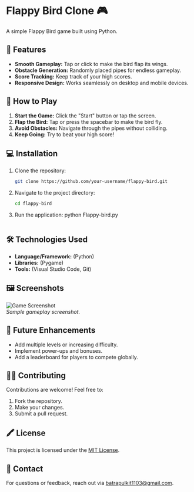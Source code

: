 # Flappy Bird Clone 🎮

A simple Flappy Bird game built using Python.

## 🐧 Features
- **Smooth Gameplay:** Tap or click to make the bird flap its wings.
- **Obstacle Generation:** Randomly placed pipes for endless gameplay.
- **Score Tracking:** Keep track of your high scores.
- **Responsive Design:** Works seamlessly on desktop and mobile devices.

## 🚀 How to Play
1. **Start the Game:** Click the "Start" button or tap the screen.
2. **Flap the Bird:** Tap or press the spacebar to make the bird fly.
3. **Avoid Obstacles:** Navigate through the pipes without colliding.
4. **Keep Going:** Try to beat your high score!

## 💻 Installation
1. Clone the repository:
   ```bash
   git clone https://github.com/your-username/flappy-bird.git
   ```
2. Navigate to the project directory:
   ```bash
   cd flappy-bird
   ```
3. Run the application:
    python Flappy-bird.py
     ```

## 🛠️ Technologies Used
- **Language/Framework:** (Python)
- **Libraries:** (Pygame)
- **Tools:** (Visual Studio Code, Git)

## 🖼️ Screenshots
![Game Screenshot](link-to-screenshot.png)  
*Sample gameplay screenshot.*

## 🌟 Future Enhancements
- Add multiple levels or increasing difficulty.
- Implement power-ups and bonuses.
- Add a leaderboard for players to compete globally.

## 🧑‍💻 Contributing
Contributions are welcome! Feel free to:
1. Fork the repository.
2. Make your changes.
3. Submit a pull request.

## 🖍️ License
This project is licensed under the [MIT License](LICENSE).

## 📩 Contact
For questions or feedback, reach out via batrapulkit1103@gmail.com.
